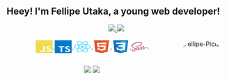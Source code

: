 ## Heey! I'm Fellipe Utaka, a young web developer!
<div align="center">
  <a href="https://github.com/FellipeUtaka">
  <img height="165em" src="https://github-readme-stats.vercel.app/api?username=fellipeutaka&show_icons=true&theme=dracula&include_all_commits=true&count_private=true"/>
  <img height="165em" src="https://github-readme-stats.vercel.app/api/top-langs/?username=fellipeutaka&layout=compact&langs_count=4&theme=dracula"/>
</div>
<div align="center"><br>
  <img align="center" alt="Javascript" height="30" width="40" src="https://raw.githubusercontent.com/devicons/devicon/master/icons/javascript/javascript-plain.svg">
  <img align="center" alt="Typescript" height="30" width="40" src="https://raw.githubusercontent.com/devicons/devicon/master/icons/typescript/typescript-original.svg">
  <img align="center" alt="React" height="30" width="40" src="https://raw.githubusercontent.com/devicons/devicon/master/icons/react/react-original.svg">
  <img align="center" alt="HTML5" height="30" width="40" src="https://raw.githubusercontent.com/devicons/devicon/master/icons/html5/html5-original.svg">
  <img align="center" alt="CSS3" height="30" width="40" src="https://raw.githubusercontent.com/devicons/devicon/master/icons/css3/css3-original.svg">
  <img align="center" alt="Sass" height="30" width="40" src="https://raw.githubusercontent.com/devicons/devicon/master/icons/sass/sass-original.svg">
  <img align="right" alt="Fellipe-Picture" height="150" style="border-radius:50px;" src="https://igdownloader.com/file?id=aHR0cHM6Ly9zY29udGVudC1sZ2EzLTEuY2RuaW5zdGFncmFtLmNvbS92L3Q1MS4yODg1LTE5L3MzMjB4MzIwLzI1ODg4MzMxOF82ODkyMTUxMzIwNjQ4ODRfNzQ0NDc0MTk3NjAzNDQ0MjkzMV9uLmpwZz9fbmNfaHQ9c2NvbnRlbnQtbGdhMy0xLmNkbmluc3RhZ3JhbS5jb20mX25jX2NhdD0xMDQmX25jX29oYz1KVDJPNWhFbFI0NEFYLS10bERDJmVkbT1BQmZkME1nQkFBQUEmY2NiPTctNCZvaD0wMF9BVDhIR0tUNThkVHE3ZHFDTWRuWER6OFJwVllwMUpYQ0RSVl96ZGFDN2RTbDhBJm9lPTYxRTgyNjM5Jl9uY19zaWQ9N2JmZjgz">
</div>
  
  ##
 
<div align="center"> 
  <a href="https://instagram.com/fellipeutaka" target="_blank"><img src="https://img.shields.io/badge/-Instagram-%23E4405F?style=for-the-badge&logo=instagram&logoColor=white" target="_blank"></a>
  <a href="mailto:fellipeutaka@gmail.com"><img src="https://img.shields.io/badge/-Gmail-%23333?style=for-the-badge&logo=gmail&logoColor=white" target="_blank"></a>
</div>
